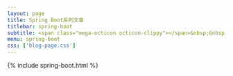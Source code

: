```yaml
---
layout: page
title: Spring Boot系列文章
titlebar: spring-boot
subtitle: <span class="mega-octicon octicon-clippy"></span>&nbsp;&nbsp; <a href ="http://gitbook.cn/gitchat/column/59f5daa149cd4330613605ba"><font color="#0000FF">Spring Boot 精选达人课程，欢迎关注！</font></a><a href ="http://www.ityouknow.com/assets/images/keeppuresmile.jpg"><font color="#00FF00">关注公众号：纯洁的微笑，回复"springboot"获取精选视频教程。</font></a>，
menu: spring-boot
css: ['blog-page.css']
---
```


{% include spring-boot.html %}